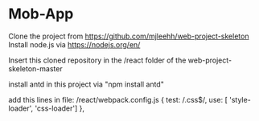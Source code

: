 # Mob-App

Clone the project from https://github.com/mjleehh/web-project-skeleton
Install node.js via https://nodejs.org/en/

Insert this cloned repository in the /react folder of the web-project-skeleton-master

install antd in this project via "npm install antd"

add this lines in file:   /react/webpack.config.js
{
        test: /\.css$/,
        use: [ 'style-loader', 'css-loader']
},
